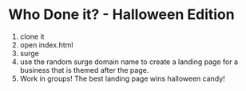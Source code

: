 # Who Done it? - Halloween Edition
1. clone it
2. open index.html
3. surge
4. use the random surge domain name to create a landing page for a business that is themed after the page.
5. Work in groups! The best landing page wins halloween candy!
